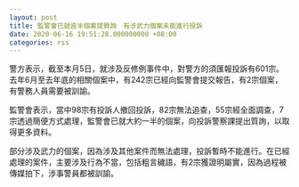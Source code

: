 ```yaml
---
layout: post
title: 監警會已就逾半個案提質詢　有涉武力個案未能進行投訴
date: 2020-06-16 19:51:28.000000000 +08:00
categories: rss
---
```


警方表示，截至本月5日，就涉及反修例事件中，對警方的須匯報投訴有601宗。去年6月至去年底的相關個案中，有242宗已經向監警會提交報告，有2宗個案，有警務人員需要被訓諭。

監警會表示，當中98宗有投訴人撤回投訴，82宗無法追查，55宗經全面調查，7宗透過簡便方式處理，監警會已就大約一半的個案，向投訴警察課提出質詢，以取得更多資料。

部分涉及武力的個案，因為涉及其他案件而無法處理，投訴暫時不能進行。在已經處理的案件，主要涉及行為不當，包括粗言穢語，有2宗獲證明屬實，因為過程被傳媒拍下，涉事警員都被訓諭。

